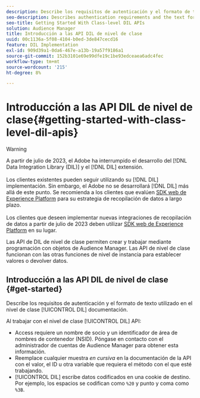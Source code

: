 ```yaml
---
description: Describe los requisitos de autenticación y el formato de texto utilizado en la documentación del DIL de nivel de clase.
seo-description: Describes authentication requirements and the text formatting used in the class-level DIL documentation.
seo-title: Getting Started With Class-level DIL APIs
solution: Audience Manager
title: Introducción a las API DIL de nivel de clase
uuid: 00c1136a-5f08-4104-b0ed-3de847cecd16
feature: DIL Implementation
exl-id: 909d39a1-0da6-467e-a13b-19a57f9186a1
source-git-commit: 152b3101e69e99dfe19c1be93edceaea6adc4fec
workflow-type: tm+mt
source-wordcount: '215'
ht-degree: 8%

---
```


# Introducción a las API DIL de nivel de clase{#getting-started-with-class-level-dil-apis}

>[!WARNING]
>
>A partir de julio de 2023, el Adobe ha interrumpido el desarrollo del [!DNL Data Integration Library (DIL)] y el [!DNL DIL] extensión.
><br><br>
>Los clientes existentes pueden seguir utilizando su [!DNL DIL] implementación. Sin embargo, el Adobe no se desarrollará [!DNL DIL] más allá de este punto. Se recomienda a los clientes que evalúen [SDK web de Experience Platform](https://experienceleague.adobe.com/docs/experience-platform/edge/home.html?lang=en) para su estrategia de recopilación de datos a largo plazo.
><br><br>
>Los clientes que deseen implementar nuevas integraciones de recopilación de datos a partir de julio de 2023 deben utilizar [SDK web de Experience Platform](https://experienceleague.adobe.com/docs/experience-platform/edge/home.html?lang=en) en su lugar.

Las API de DIL de nivel de clase permiten crear y trabajar mediante programación con objetos de Audience Manager. Las API de nivel de clase funcionan con las otras funciones de nivel de instancia para establecer valores o devolver datos.

## Introducción a las API DIL de nivel de clase {#get-started}

Describe los requisitos de autenticación y el formato de texto utilizado en el nivel de clase [!UICONTROL DIL] documentación.

<!-- 

c_class_start.xml

 -->

Al trabajar con el nivel de clase [!UICONTROL DIL] API:

* Access requiere un nombre de socio y un identificador de área de nombres de contenedor (NSID). Póngase en contacto con el administrador de cuentas de Audience Manager para obtener esta información.
* Reemplace cualquier muestra *en cursiva* en la documentación de la API con el valor, el ID u otra variable que requiera el método con el que esté trabajando.
* [!UICONTROL DIL] escribe datos codificados en una cookie de destino. Por ejemplo, los espacios se codifican como `%20` y punto y coma como `%3B`.
